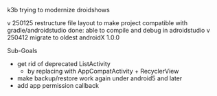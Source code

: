 k3b trying to modernize droidshows

v 250125 restructure file layout to make project compatible with gradle/androidstudio
    done: able to compile and debug in adroidstudio
v 250412 migrate to oldest androidX 1.0.0

Sub-Goals

* get rid of deprecated ListActivity
  * by replacing with AppCompatActivity + RecyclerView 
* make backup/restore work again under android5 and later 
* add app permission callback